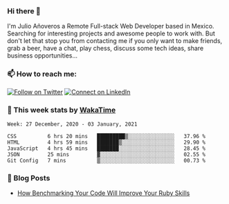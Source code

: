 ### Hi there 👋

I'm Julio Añoveros a Remote Full-stack Web Developer based in Mexico. Searching for interesting projects and awesome people to work with. But don't let that stop you from contacting me if you only want to make friends, grab a beer, have a chat, play chess, discuss some tech ideas, share business opportunities... 

### :mailbox: How to reach me:

[![Follow on Twitter](https://img.shields.io/badge/--twitter?label=Twitter&logo=Twitter&style=social)](https://twitter.com/AnoverosJulio) [![Connect on LinkedIn](https://img.shields.io/badge/--linkedin?label=LinkedIn&logo=LinkedIn&style=social)](https://www.linkedin.com/in/jubaan)

### :construction_worker: This week stats by [WakaTime]('https://wakatime.com')
<!--START_SECTION:waka-->
```text
Week: 27 December, 2020 - 03 January, 2021

CSS          6 hrs 20 mins   █████████▒░░░░░░░░░░░░░░░   37.96 % 
HTML         4 hrs 59 mins   ███████▒░░░░░░░░░░░░░░░░░   29.90 % 
JavaScript   4 hrs 45 mins   ███████░░░░░░░░░░░░░░░░░░   28.45 % 
JSON         25 mins         ▓░░░░░░░░░░░░░░░░░░░░░░░░   02.55 % 
Git Config   7 mins          ▒░░░░░░░░░░░░░░░░░░░░░░░░   00.73 % 
```
<!--END_SECTION:waka-->

### :newspaper: Blog Posts
<!-- BLOG-POST-LIST:START -->
- [How Benchmarking Your Code Will Improve Your Ruby Skills](https://dev.to/jubaan/how-benchmarking-your-code-will-improve-your-ruby-skills-2m83)
<!-- BLOG-POST-LIST:END -->


